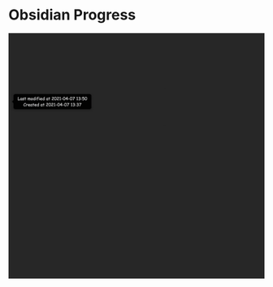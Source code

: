 # Obsidian Progress

![](https://raw.githubusercontent.com/Darakah/obsidian-progress/main/images/Example_1.gif)
